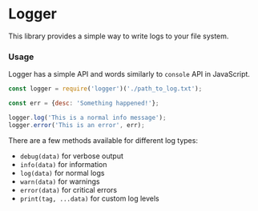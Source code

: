# Logger

This library provides a simple way to write logs to your file system.

### Usage

Logger has a simple API and words similarly to `console` API in JavaScript.

```javascript
const logger = require('logger')('./path_to_log.txt');

const err = {desc: 'Something happened!'};

logger.log('This is a normal info message');
logger.error('This is an error', err);
```

There are a few methods available for different log types:

* `debug(data)` for verbose output
* `info(data)` for information
* `log(data)` for normal logs
* `warn(data)` for warnings
* `error(data)` for critical errors
* `print(tag, ...data)` for custom log levels
